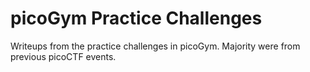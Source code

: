# picoGym Practice Challenges

Writeups from the practice challenges in picoGym. Majority were from previous picoCTF events.
